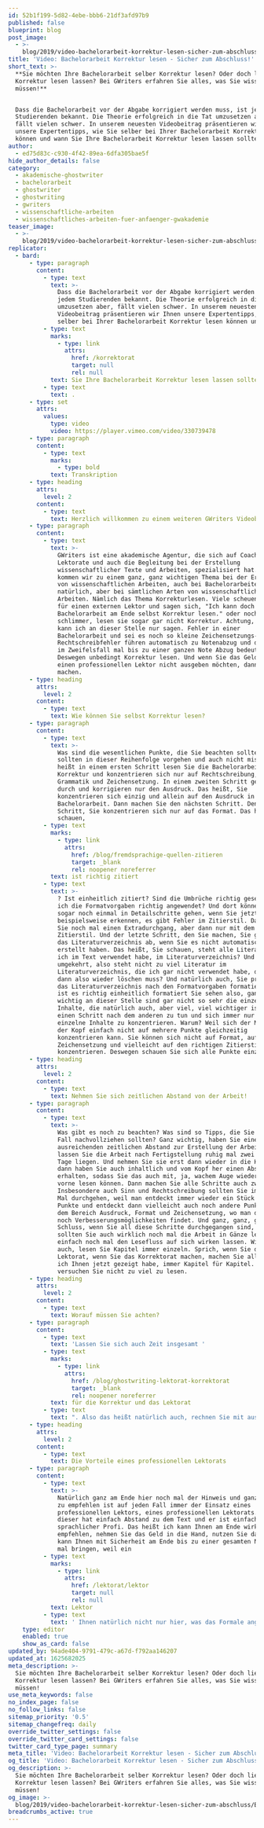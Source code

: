 ```yaml
---
id: 52b1f199-5d82-4ebe-bbb6-21df3afd97b9
published: false
blueprint: blog
post_image:
  - >-
    blog/2019/video-bachelorarbeit-korrektur-lesen-sicher-zum-abschluss/Bachelorarbeit_Korrektur_lesen.png
title: 'Video: Bachelorarbeit Korrektur lesen - Sicher zum Abschluss!'
short_text: >-
  **Sie möchten Ihre Bachelorarbeit selber Korrektur lesen? Oder doch lieber
  Korrektur lesen lassen? Bei GWriters erfahren Sie alles, was Sie wissen
  müssen!**


  Dass die Bachelorarbeit vor der Abgabe korrigiert werden muss, ist jedem
  Studierenden bekannt. Die Theorie erfolgreich in die Tat umzusetzen aber,
  fällt vielen schwer. In unserem neuesten Videobeitrag präsentieren wir Ihnen
  unsere Expertentipps, wie Sie selber bei Ihrer Bachelorarbeit Korrektur lesen
  können und wann Sie Ihre Bachelorarbeit Korrektur lesen lassen sollten...
author:
  - ed75d83c-c930-4f42-89ea-6dfa305bae5f
hide_author_details: false
category:
  - akademische-ghostwriter
  - bachelorarbeit
  - ghostwriter
  - ghostwriting
  - gwriters
  - wissenschaftliche-arbeiten
  - wissenschaftliches-arbeiten-fuer-anfaenger-gwakademie
teaser_image:
  - >-
    blog/2019/video-bachelorarbeit-korrektur-lesen-sicher-zum-abschluss/Bachelorarbeit_Korrektur_lesen.png
replicator:
  - bard:
      - type: paragraph
        content:
          - type: text
            text: >-
              Dass die Bachelorarbeit vor der Abgabe korrigiert werden muss, ist
              jedem Studierenden bekannt. Die Theorie erfolgreich in die Tat
              umzusetzen aber, fällt vielen schwer. In unserem neuesten
              Videobeitrag präsentieren wir Ihnen unsere Expertentipps, wie Sie
              selber bei Ihrer Bachelorarbeit Korrektur lesen können und wann 
          - type: text
            marks:
              - type: link
                attrs:
                  href: /korrektorat
                  target: null
                  rel: null
            text: Sie Ihre Bachelorarbeit Korrektur lesen lassen sollten
          - type: text
            text: .
      - type: set
        attrs:
          values:
            type: video
            video: https://player.vimeo.com/video/330739478
      - type: paragraph
        content:
          - type: text
            marks:
              - type: bold
            text: Transkription
      - type: heading
        attrs:
          level: 2
        content:
          - type: text
            text: Herzlich willkommen zu einem weiteren GWriters Videoblog!
      - type: paragraph
        content:
          - type: text
            text: >-
              GWriters ist eine akademische Agentur, die sich auf Coaching,
              Lektorate und auch die Begleitung bei der Erstellung
              wissenschaftlicher Texte und Arbeiten, spezialisiert hat. Heute
              kommen wir zu einem ganz, ganz wichtigen Thema bei der Erstellung
              von wissenschaftlichen Arbeiten, auch bei Bachelorarbeiten
              natürlich, aber bei sämtlichen Arten von wissenschaftlichen
              Arbeiten. Nämlich das Thema Korrekturlesen. Viele scheuen das Geld
              für einen externen Lektor und sagen sich, "Ich kann doch meine
              Bachelorarbeit am Ende selbst Korrektur lesen." oder noch
              schlimmer, lesen sie sogar gar nicht Korrektur. Achtung, Achtung
              kann ich an dieser Stelle nur sagen. Fehler in einer
              Bachelorarbeit und sei es noch so kleine Zeichensetzungs- oder
              Rechtschreibfehler führen automatisch zu Notenabzug und das kann
              im Zweifelsfall mal bis zu einer ganzen Note Abzug bedeuten.
              Deswegen unbedingt Korrektur lesen. Und wenn Sie das Geld für
              einen professionellen Lektor nicht ausgeben möchten, dann selber
              machen.
      - type: heading
        attrs:
          level: 2
        content:
          - type: text
            text: Wie können Sie selbst Korrektur lesen?
      - type: paragraph
        content:
          - type: text
            text: >-
              Was sind die wesentlichen Punkte, die Sie beachten sollten? Sie
              sollten in dieser Reihenfolge vorgehen und auch nicht mischen. Das
              heißt in einem ersten Schritt lesen Sie die Bachelorarbeit
              Korrektur und konzentrieren sich nur auf Rechtschreibung,
              Grammatik und Zeichensetzung. In einem zweiten Schritt gehen Sie
              durch und korrigieren nur den Ausdruck. Das heißt, Sie
              konzentrieren sich einzig und allein auf den Ausdruck in Ihrer
              Bachelorarbeit. Dann machen Sie den nächsten Schritt. Den dritten
              Schritt, Sie konzentrieren sich nur auf das Format. Das heißt, Sie
              schauen, 
          - type: text
            marks:
              - type: link
                attrs:
                  href: /blog/fremdsprachige-quellen-zitieren
                  target: _blank
                  rel: noopener noreferrer
            text: ist richtig zitiert
          - type: text
            text: >-
              ? Ist einheitlich zitiert? Sind die Umbrüche richtig gesetzt? Habe
              ich die Formatvorgaben richtig angewendet? Und dort können Sie
              sogar noch einmal in Detailschritte gehen, wenn Sie jetzt
              beispielsweise erkennen, es gibt Fehler im Zitierstil. Dann machen
              Sie noch mal einen Extradurchgang, aber dann nur mit dem
              Zitierstil. Und der letzte Schritt, den Sie machen, Sie gleichen
              das Literaturverzeichnis ab, wenn Sie es nicht automatisch
              erstellt haben. Das heißt, Sie schauen, steht alle Literatur, die
              ich im Text verwendet habe, im Literaturverzeichnis? Und
              umgekehrt, also steht nicht zu viel Literatur im
              Literaturverzeichnis, die ich gar nicht verwendet habe, die ich
              dann also wieder löschen muss? Und natürlich auch, Sie prüfen, ist
              das Literaturverzeichnis nach den Formatvorgaben formatiert und
              ist es richtig einheitlich formatiert Sie sehen also, ganz, ganz
              wichtig an dieser Stelle sind gar nicht so sehr die einzelnen
              Inhalte, die natürlich auch, aber viel, viel wichtiger ist es
              einen Schritt nach dem anderen zu tun und sich immer nur auf
              einzelne Inhalte zu konzentrieren. Warum? Weil sich der Mensch,
              der Kopf einfach nicht auf mehrere Punkte gleichzeitig
              konzentrieren kann. Sie können sich nicht auf Format, auf
              Zeichensetzung und vielleicht auf den richtigen Zitierstil
              konzentrieren. Deswegen schauen Sie sich alle Punkte einzeln an.
      - type: heading
        attrs:
          level: 2
        content:
          - type: text
            text: Nehmen Sie sich zeitlichen Abstand von der Arbeit!
      - type: paragraph
        content:
          - type: text
            text: >-
              Was gibt es noch zu beachten? Was sind so Tipps, die Sie auf jeden
              Fall nachvollziehen sollten? Ganz wichtig, haben Sie einen
              ausreichenden zeitlichen Abstand zur Erstellung der Arbeit? Also,
              lassen Sie die Arbeit nach Fertigstellung ruhig mal zwei bis drei
              Tage liegen. Und nehmen Sie sie erst dann wieder in die Hand. Weil
              dann haben Sie auch inhaltlich und vom Kopf her einen Abstand
              erhalten, sodass Sie das auch mit, ja, wachem Auge wieder neu von
              vorne lesen können. Dann machen Sie alle Schritte auch zwei Mal.
              Insbesondere auch Sinn und Rechtschreibung sollten Sie immer zwei
              Mal durchgehen, weil man entdeckt immer wieder ein Stück weit neue
              Punkte und entdeckt dann vielleicht auch noch andere Punkte aus
              dem Bereich Ausdruck, Format und Zeichensetzung, wo man dann auch
              noch Verbesserungsmöglichkeiten findet. Und ganz, ganz, ganz zum
              Schluss, wenn Sie all diese Schritte durchgegangen sind, dann
              sollten Sie auch wirklich noch mal die Arbeit in Gänze lesen und
              einfach noch mal den Lesefluss auf sich wirken lassen. Wichtig ist
              auch, lesen Sie Kapitel immer einzeln. Sprich, wenn Sie das
              Lektorat, wenn Sie das Korrektorat machen, machen Sie all das, was
              ich Ihnen jetzt gezeigt habe, immer Kapitel für Kapitel. Und
              versuchen Sie nicht zu viel zu lesen.
      - type: heading
        attrs:
          level: 2
        content:
          - type: text
            text: Worauf müssen Sie achten?
      - type: paragraph
        content:
          - type: text
            text: 'Lassen Sie sich auch Zeit insgesamt '
          - type: text
            marks:
              - type: link
                attrs:
                  href: /blog/ghostwriting-lektorat-korrektorat
                  target: _blank
                  rel: noopener noreferrer
            text: für die Korrektur und das Lektorat
          - type: text
            text: ". Also das heißt natürlich auch, rechnen Sie mit ausreichend Zeit zwischen Fertigstellung Ihrer Arbeit und Abgabe der Arbeit.\_ Grob würde ich sagen, rechnen Sie mit mindestens einer Woche, die Sie sich hier noch mal Zeit nehmen sollten, weil denken Sie auch dran, Sie müssen die Arbeit binden. Sie müssen sie drucken.\_ Sie müssen sie dann gegebenenfalls noch per Post verschicken, wenn Sie sie nicht persönlich vorbeibringen. Also ganz, ganz wichtig, machen Sie da am Ende auch nicht den Fehler, dass dort Zeitdruck aufkommt und immer mal geht irgendetwas schief am Ende. Der PC stürzt ab, der Copyshop macht irgendeinen Fehler, was auch immer. Das heißt setzen Sie sich ganz am Ende hier nicht unter Druck. Wichtig also, hier beim Korrekturlesen, Schritt für Schritt durchgehen, sich immer nur auf die einzelnen Aspekte zu konzentrieren, nie alles zusammen machen. Das heißt immer: Rechtschreibung, Grammatik, Zeichensetzung, Ausdruck, Format, Literaturverzeichnis - all das separat machen, wenn Sie Ihre Bachelorarbeit Korrektur lesen. Und Sie merken sich, das Korrekturlesen einer Bachelorarbeit ist wie jedes Korrekturlesen einer wissenschaftlichen Arbeit ganz, ganz wichtig. Ganz, ganz elementar. Und sorgt am Ende wirklich auch für eine gute Note und auch für eine gute Laune bei Ihrem Korrektor. Weil wenn er anfängt zu lesen und auf der ersten Seite sind schon fünf Fehler, dann hat er automatisch schlechte Laune. Die Tipps, noch mal zur Wiederholung, ausreichend zeitlicher Abstand. Immer zwei Mal alles machen, insbesondere Sinn und Rechtschreibung. Und ganz wichtig, Kapitel einzeln Korrektur lesen."
      - type: heading
        attrs:
          level: 2
        content:
          - type: text
            text: Die Vorteile eines professionellen Lektorats
      - type: paragraph
        content:
          - type: text
            text: >-
              Natürlich ganz am Ende hier noch mal der Hinweis und ganz wichtig
              zu empfehlen ist auf jeden Fall immer der Einsatz eines
              professionellen Lektors, eines professionellen Lektorats. Weil
              dieser hat einfach Abstand zu dem Text und er ist einfach
              sprachlicher Profi. Das heißt ich kann Ihnen am Ende wirklich nur
              empfehlen, nehmen Sie das Geld in die Hand, nutzen Sie das. Das
              kann Ihnen mit Sicherheit am Ende bis zu einer gesamten Note noch
              mal bringen, weil ein 
          - type: text
            marks:
              - type: link
                attrs:
                  href: /lektorat/lektor
                  target: null
                  rel: null
            text: Lektor
          - type: text
            text: ' Ihnen natürlich nicht nur hier, was das Formale angeht Feedback gibt, sondern, gerade bei einem Fachlektorat, Ihnen sicherlich auch noch mal fachliches Feedback geben kann. An welcher Stelle Sie vielleicht Umbrüche vielleicht noch besser schärfen sollten oder, wo es vielleicht auch Brüche in der Logik, in der Argumentation gibt. Wenn Sie hier Unterstützung benötigen, dann ist GWriters natürlich sehr, sehr gerne Ihr Ansprechpartner. Sowohl was reine Lektorat im Sinn eines Korrektorat angeht, aber auch, was inhaltliche Fachlektorate angeht, die also neben dieser reinen Prüfung von Formalitäten auch noch inhaltliche Hinweise enthalten. In diesem Sinne wünsche ich Ihnen viel Glück, viel Erfolg bei Ihrer Bachelorarbeit. Und denken Sie daran, am Ende immer Korrektur lesen, sei es selbst oder, wie wir es empfehlen würden, auf jeden Fall über einen professionellen Lektor.'
    type: editor
    enabled: true
    show_as_card: false
updated_by: 94ade404-9791-479c-a67d-f792aa146207
updated_at: 1625682025
meta_description: >-
  Sie möchten Ihre Bachelorarbeit selber Korrektur lesen? Oder doch lieber
  Korrektur lesen lassen? Bei GWriters erfahren Sie alles, was Sie wissen
  müssen!
use_meta_keywords: false
no_index_page: false
no_follow_links: false
sitemap_priority: '0.5'
sitemap_changefreq: daily
override_twitter_settings: false
override_twitter_card_settings: false
twitter_card_type_page: summary
meta_title: 'Video: Bachelorarbeit Korrektur lesen - Sicher zum Abschluss!'
og_title: 'Video: Bachelorarbeit Korrektur lesen - Sicher zum Abschluss!'
og_description: >-
  Sie möchten Ihre Bachelorarbeit selber Korrektur lesen? Oder doch lieber
  Korrektur lesen lassen? Bei GWriters erfahren Sie alles, was Sie wissen
  müssen!
og_image: >-
  blog/2019/video-bachelorarbeit-korrektur-lesen-sicher-zum-abschluss/Bachelorarbeit_Korrektur_lesen.png
breadcrumbs_active: true
---
```


